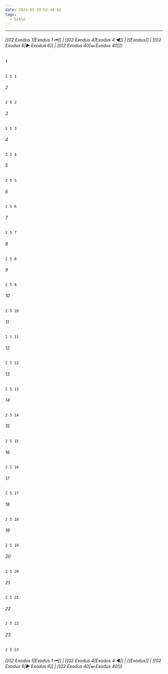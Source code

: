 ```yaml
---
date: 2024-05-28 02:49:02
tags:
  - bible
---
```

___

###### [[02 Exodus 1|Exodus 1 ⏮]] | [[02 Exodus 4|Exodus 4 ◀]] | [[Exodus]] | [[02 Exodus 6|▶ Exodus 6]] | [[02 Exodus 40|⏭ Exodus 40|]]

###### 1
``` verse
2 5 1 
```
###### 2
``` verse
2 5 2 
```
###### 3
``` verse
2 5 3 
```
###### 4
``` verse
2 5 4 
```
###### 5
``` verse
2 5 5 
```
###### 6
``` verse
2 5 6 
```
###### 7
``` verse
2 5 7 
```
###### 8
``` verse
2 5 8 
```
###### 9
``` verse
2 5 9 
```
###### 10
``` verse
2 5 10 
```
###### 11
``` verse
2 5 11 
```
###### 12
``` verse
2 5 12 
```
###### 13
``` verse
2 5 13 
```
###### 14
``` verse
2 5 14 
```
###### 15
``` verse
2 5 15 
```
###### 16
``` verse
2 5 16 
```
###### 17
``` verse
2 5 17 
```
###### 18
``` verse
2 5 18 
```
###### 19
``` verse
2 5 19 
```
###### 20
``` verse
2 5 20 
```
###### 21
``` verse
2 5 21 
```
###### 22
``` verse
2 5 22 
```
###### 23
``` verse
2 5 23 
```

###### [[02 Exodus 1|Exodus 1 ⏮]] | [[02 Exodus 4|Exodus 4 ◀]] | [[Exodus]] | [[02 Exodus 6|▶ Exodus 6]] | [[02 Exodus 40|⏭ Exodus 40|]]

